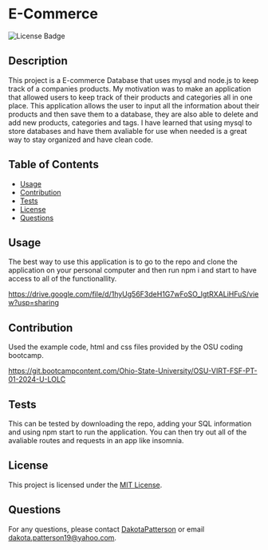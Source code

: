 # E-Commerce

  ![License Badge](https://img.shields.io/badge/License-MIT-yellow.svg)

  ## Description
  This project is a E-commerce Database that uses mysql and node.js to keep track of a companies products. My motivation was to make an application that allowed users to keep track of their products and categories all in one place. This application allows the user to input all the information about their products and then save them to a database, they are also able to delete and add new products, categories and tags. I have learned that using mysql to store databases and have them avaliable for use when needed is a great way to stay organized and have clean code.

  ## Table of Contents
- [Usage](#usage)
- [Contribution](#contribution)
- [Tests](#tests)
- [License](#license)
- [Questions](#questions)

## Usage
The best way to use this application is to go to the repo and clone the application on your personal computer and then run npm i and start to have access to all of the functionallity.

https://drive.google.com/file/d/1hyUg56F3deH1G7wFoSO_lgtRXALiHFuS/view?usp=sharing

## Contribution

Used the example code, html and css files provided by the OSU coding bootcamp.

https://git.bootcampcontent.com/Ohio-State-University/OSU-VIRT-FSF-PT-01-2024-U-LOLC

## Tests
This can be tested by downloading the repo, adding your SQL information and using npm start to run the application. You can then try out all of the avaliable routes and requests in an app like insomnia. 

## License
This project is licensed under the [MIT License](https://opensource.org/licenses/MIT).

## Questions
For any questions, please contact [DakotaPatterson](https://github.com/kk) or email dakota.patterson19@yahoo.com.
